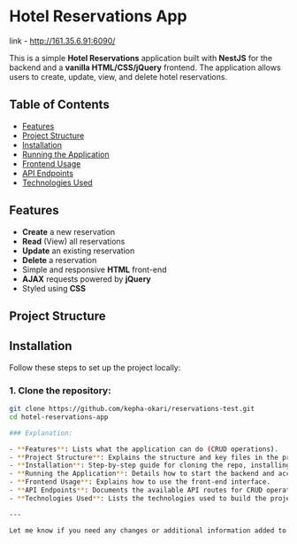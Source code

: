 # Hotel Reservations App
link - http://161.35.6.91:6090/

This is a simple **Hotel Reservations** application built with **NestJS** for the backend and a **vanilla HTML/CSS/jQuery** frontend. The application allows users to create, update, view, and delete hotel reservations.

## Table of Contents
- [Features](#features)
- [Project Structure](#project-structure)
- [Installation](#installation)
- [Running the Application](#running-the-application)
- [Frontend Usage](#frontend-usage)
- [API Endpoints](#api-endpoints)
- [Technologies Used](#technologies-used)

## Features
- **Create** a new reservation
- **Read** (View) all reservations
- **Update** an existing reservation
- **Delete** a reservation
- Simple and responsive **HTML** front-end
- **AJAX** requests powered by **jQuery**
- Styled using **CSS**

## Project Structure


## Installation

Follow these steps to set up the project locally:

### 1. Clone the repository:
```bash
git clone https://github.com/kepha-okari/reservations-test.git
cd hotel-reservations-app

### Explanation:

- **Features**: Lists what the application can do (CRUD operations).
- **Project Structure**: Explains the structure and key files in the project.
- **Installation**: Step-by-step guide for cloning the repo, installing dependencies, and setting up the MySQL database.
- **Running the Application**: Details how to start the backend and access the frontend.
- **Frontend Usage**: Explains how to use the front-end interface.
- **API Endpoints**: Documents the available API routes for CRUD operations.
- **Technologies Used**: Lists the technologies used to build the project.

---

Let me know if you need any changes or additional information added to the README! 😊





